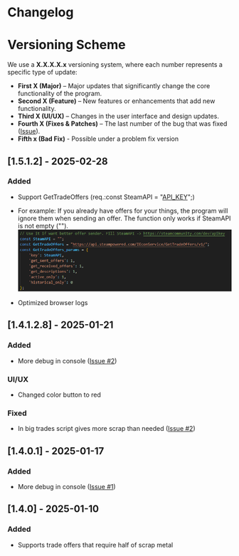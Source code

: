 # Changelog

# Versioning Scheme

We use a **X.X.X.X.x** versioning system, where each number represents a specific type of update:

- **First X (Major)** – Major updates that significantly change the core functionality of the program.  
- **Second X (Feature)** – New features or enhancements that add new functionality.  
- **Third X (UI/UX)** – Changes in the user interface and design updates.  
- **Fourth X (Fixes & Patches)** – The last number of the bug that was fixed ([Issue](https://github.com/BrBriz/One-Click-Offer/issues)).  
- **Fifth x (Bad Fix)** - Possible under a problem fix version

## [1.5.1.2] - 2025-02-28
### Added 
- Support GetTradeOffers (req.:const SteamAPI = "[API_KEY](https://steamcommunity.com/dev/apikey)";)
- For example: If you already have offers for your things, the program will ignore them when sending an offer. The function only works if SteamAPI is not empty ("").
![Lines where need put API_KEY](/images/GetTradeOffers_Lines.png)

- Optimized browser logs

## [1.4.1.2.8] - 2025-01-21
### Added 
- More debug in console ([Issue #2](https://github.com/BrBriz/One-Click-Offer/issues/2))
### UI/UX
- Changed color button to red 

### Fixed
- In big trades script gives more scrap than needed ([Issue #2](https://github.com/BrBriz/One-Click-Offer/issues/2))

## [1.4.0.1] - 2025-01-17
### Added
- More debug in console ([Issue #1](https://github.com/BrBriz/One-Click-Offer/issues/1))

## [1.4.0] - 2025-01-10
### Added
- Supports trade offers that require half of scrap metal

